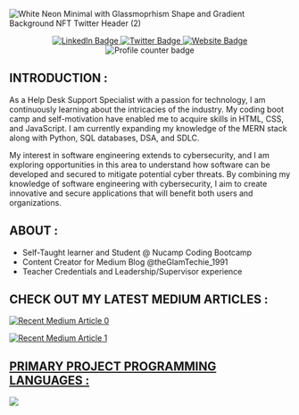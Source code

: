 ![White Neon Minimal with Glassmoprhism Shape and Gradient Background NFT Twitter Header (2)](https://user-images.githubusercontent.com/99764268/196013863-7bd4964c-6696-4f93-9c8e-ab63665064da.png)

<div id="header" align="center">
<div id="badges">
<a href="https://www.linkedin.com/in/shannontatibentley/">
<img src="https://img.shields.io/badge/LinkedIn-blue?style=for-the-badge&logo=linkedin&logoColor=white" alt="LinkedIn Badge" />
</a>
<a href="https://twitter.com/ShannonTatianna">
<img src="https://img.shields.io/badge/Twitter-blue?style=for-the-badge&logo=twitter&logoColor=white" alt="Twitter Badge" />
</a>
<a href="https://www.shannonbentley.tech">
<img src="https://img.shields.io/badge/website-000000?style=for-the-badge&logo=About.me&logoColor=white" alt="Website Badge" />
</a>
</div>
<img src="https://komarev.com/ghpvc/?username=shay90210&style=flat-square&color=blue" alt="Profile counter badge" />
</div>

## INTRODUCTION :
As a Help Desk Support Specialist with a passion for technology, I am continuously learning about the intricacies of the industry. My coding boot camp and self-motivation have enabled me to acquire skills in HTML, CSS, and JavaScript. I am currently expanding my knowledge of the MERN stack along with Python, SQL databases, DSA, and SDLC.

My interest in software engineering extends to cybersecurity, and I am exploring opportunities in this area to understand how software can be developed and secured to mitigate potential cyber threats. By combining my knowledge of software engineering with cybersecurity, I aim to create innovative and secure applications that will benefit both users and organizations.

## ABOUT :
- Self-Taught learner and Student @ Nucamp Coding Bootcamp
- Content Creator for Medium Blog @theGlamTechie_1991
- Teacher Credentials and Leadership/Supervisor experience

## CHECK OUT MY LATEST MEDIUM ARTICLES :
  <a target="_blank" href="https://github-readme-medium-recent-article.vercel.app/medium/@theGlamTechie_1991/0"><img src="https://github-readme-medium-recent-article.vercel.app/medium/@theGlamTechie_1991/0" alt="Recent Medium Article 0"> 
  
  <a target="_blank" href="https://github-readme-medium-recent-article.vercel.app/medium/@theGlamTechie_1991/1"><img src="https://github-readme-medium-recent-article.vercel.app/medium/@theGlamTechie_1991/1" alt="Recent Medium Article 1"> 

## PRIMARY PROJECT PROGRAMMING LANGUAGES :
<img src="https://github-readme-stats.vercel.app/api/top-langs?username=shay90210&layout=compact&theme=dark" />
